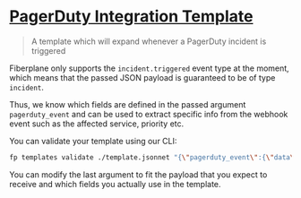 # [PagerDuty Integration Template](./template.jsonnet)

> A template which will expand whenever a PagerDuty incident is triggered

Fiberplane only supports the `incident.triggered` event type at the moment, which means
that the passed JSON payload is guaranteed to be of type `incident`.

Thus, we know which fields are defined in the passed argument `pagerduty_event`
and can be used to extract specific info from the webhook event such as the
affected service, priority etc.

You can validate your template using our CLI:

```bash
fp templates validate ./template.jsonnet "{\"pagerduty_event\":{\"data\":{\"number\":1,\"title\":\"we got a problem\!\",\"id\":\"not provided\",\"html_url\":\"https://example.com\",\"service\":{\"summary\":\"api\"}}}}"
```

You can modify the last argument to fit the payload that you expect to receive and which fields you actually use in the template.
